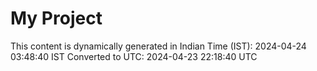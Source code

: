 # My Project

This content is dynamically generated in Indian Time (IST): 2024-04-24 03:48:40 IST
Converted to UTC: 2024-04-23 22:18:40 UTC
